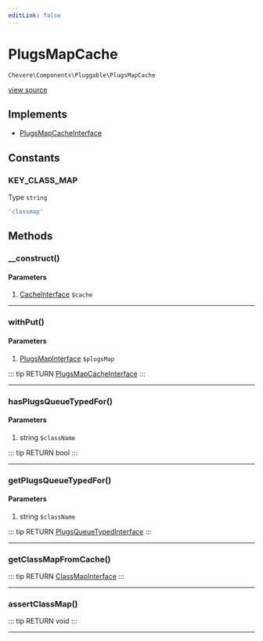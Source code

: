 ```yaml
---
editLink: false
---
```


# PlugsMapCache

`Chevere\Components\Pluggable\PlugsMapCache`

[view source](https://github.com/chevere/chevere/blob/master/src/Chevere/Components/Pluggable/PlugsMapCache.php)

## Implements

- [PlugsMapCacheInterface](../../Interfaces/Pluggable/PlugsMapCacheInterface.md)

## Constants

### KEY_CLASS_MAP

Type `string`

```php
'classmap'
```

## Methods

### __construct()

#### Parameters

1. [CacheInterface](../../Interfaces/Cache/CacheInterface.md) `$cache`

---

### withPut()

#### Parameters

1. [PlugsMapInterface](../../Interfaces/Pluggable/PlugsMapInterface.md) `$plugsMap`

::: tip RETURN
[PlugsMapCacheInterface](../../Interfaces/Pluggable/PlugsMapCacheInterface.md)
:::

---

### hasPlugsQueueTypedFor()

#### Parameters

1. string `$className`

::: tip RETURN
bool
:::

---

### getPlugsQueueTypedFor()

#### Parameters

1. string `$className`

::: tip RETURN
[PlugsQueueTypedInterface](../../Interfaces/Pluggable/PlugsQueueTypedInterface.md)
:::

---

### getClassMapFromCache()

::: tip RETURN
[ClassMapInterface](../../Interfaces/ClassMap/ClassMapInterface.md)
:::

---

### assertClassMap()

::: tip RETURN
void
:::

---
